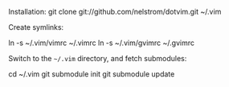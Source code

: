 Installation:
  git clone git://github.com/nelstrom/dotvim.git ~/.vim

Create symlinks:

  ln -s ~/.vim/vimrc ~/.vimrc
  ln -s ~/.vim/gvimrc ~/.gvimrc

Switch to the `~/.vim` directory, and fetch submodules:

  cd ~/.vim
  git submodule init
  git submodule update

